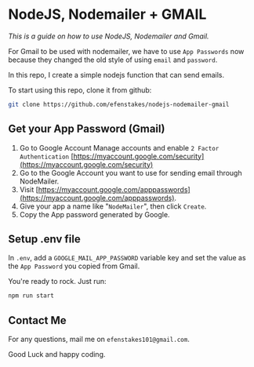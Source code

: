 
# NodeJS, Nodemailer + GMAIL
*This is a guide on how to use NodeJS, Nodemailer and Gmail.*

For Gmail to be used with nodemailer, we have to use `App Passwords` now because they changed the old style of using `email` and `password`.

In this repo, I create a simple nodejs function that can send emails.

To start using this repo, clone it from github:

```sh
git clone https://github.com/efenstakes/nodejs-nodemailer-gmail
```

## Get your App Password (Gmail)
1. Go to Google Account Manage accounts and enable `2 Factor Authentication` [https://myaccount.google.com/security](https://myaccount.google.com/security)
2. Go to the Google Account you want to use for sending email through NodeMailer.
3. Visit [https://myaccount.google.com/apppasswords](https://myaccount.google.com/apppasswords).
4. Give your app a name like "`NodeMailer`", then click `Create`.
6. Copy the App password generated by Google. 


## Setup .env file
In `.env`, add a `GOOGLE_MAIL_APP_PASSWORD` variable key and set the value as the `App Password` you copied from Gmail.

You're ready to rock. Just run:

```sh
npm run start
```

## Contact Me
For any questions, mail me on `efenstakes101@gmail.com`.

Good Luck and happy coding.
